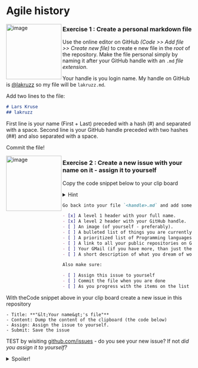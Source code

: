 # Agile history


<img width="150" align="left" alt="image" src="https://user-images.githubusercontent.com/155492/219313640-1328aefb-7695-41d2-bbef-5c5ffe6ab079.png">

### Exercise 1 : Create a personal markdown file

Use the online editor on GitHub _(Code >> Add file >> Create new file)_ to create e new file in the _root_ of the repository. Make the file personal simply by naming it after your GitHub handle with an `.md`  _file extension_.

Your handle is you login name. My handle on GitHub is [@lakruzz](https://github.com/lakruzz) so my file will be `lakruzz.md`.

Add two lines to the file:

```markdown
# Lars Kruse
## lakruzz
```

First line is your name (First + Last) preceded with a hash (#) and separated with a space.
Second line is your GitHub handle preceded with two hashes (##) and also separated with a space.

Commit the file!

<img width="150" align="left" alt="image" src="https://user-images.githubusercontent.com/155492/219313640-1328aefb-7695-41d2-bbef-5c5ffe6ab079.png">

### Exercise 2 : Create a new issue with your name on it - assign it to yourself

Copy the code snippet below to your clip board</b></summary>

<details><summary>Hint</summary>

---
<img width="24" align="left" alt="image" src="https://user-images.githubusercontent.com/155492/219304888-3860501e-c7db-4cac-b2a0-ef2bc427881d.png">

_Notice that when you hover-over the code a copy icon appears in the top-right corner - just click it to copy it to the the clip board._

---
</details>

```markdown
Go back into your file `<handle>.md` and add some `MarkDown`. It shall include:

- [x] A level 1 header with your full name.
- [x] A level 2 header with your GitHub handle.
- [ ] An image (of yourself - preferably).
- [ ] A bulleted list of things you are currently working on.
- [ ] A prioritized list of Programming languages and technologies you wanna work with.
- [ ] A link to all your public repositories on GitHub.
- [ ] Your GMail (if you have more, than just the one you'd like to use for sharing documents).
- [ ] A short description of what you dream of working with - two years from now - when you graduate and enter the labour market as a full-fledged, full-time software developer.

Also make sure:

- [ ] Assign this issue to yourself
- [ ] Commit the file when you are done
- [ ] As you progress with the items on the list - come back to this issue and check out the items.

```

With theCode snippet above in your clip board create a new issue in this repository

    - Title: **"&lt;Your name&gt;'s file"**
    - Content: Dump the content of the clipboard (the code below)
    - Assign: Assign the issue to yourself.
    - Submit: Save the issue

TEST by wisiting [github.com/issues](https://github.com/issues) - do you see your new issue? If not _did you assign it to yourself?_



<details><summary>Spoiler!</summary>

---
All you need to learn about (GitHub flavoured) MarkDown is hinted to you in the webpage. 

<img 
  width="782" 
  alt="image" 
  src="https://user-images.githubusercontent.com/155492/215319730-3df5119d-2ec0-4b37-8faf-6686d43eaff9.png">

_All_ the time you spend on practicing and learning MarkDown is _never_ wasted. You will be using it for the rest of your career as a developer!

---
```
